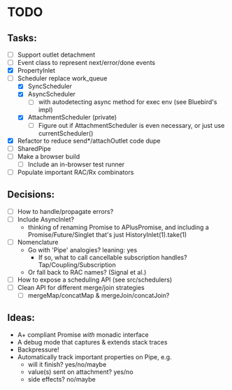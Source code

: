 TODO
====

## Tasks:
  - [ ] Support outlet detachment
  - [ ] Event class to represent next/error/done events
  - [x] PropertyInlet
  - [ ] Scheduler replace work_queue
    - [x] SyncScheduler
    - [x] AsyncScheduler
      - [ ] with autodetecting async method for exec env
        (see Bluebird's impl)
    - [x] AttachmentScheduler (private)
      - [ ] Figure out if AttachmentScheduler is even necessary,
            or just use currentScheduler()
  - [x] Refactor to reduce send*/attachOutlet code dupe
  - [ ] SharedPipe
  - [ ] Make a browser build
    - [ ] Include an in-browser test runner
  - [ ] Populate important RAC/Rx combinators

## Decisions:
  - [ ] How to handle/propagate errors?
  - [ ] Include AsyncInlet?
    - thinking of renaming Promise to APlusPromise, and including a
      Promise/Future/Singlet that's just HistoryInlet(1).take(1) 
  - [ ] Nomenclature
    - Go with 'Pipe' analogies? leaning: yes
      - If so, what to call cancellable subscription handles?
        Tap/Coupling/Subscription
    - Or fall back to RAC names? (Signal et al.)
  - [ ] How to expose a scheduling API (see src/schedulers)
  - [ ] Clean API for different merge/join strategies
    - [ ] mergeMap/concatMap & mergeJoin/concatJoin?

## Ideas:
  - A+ compliant Promise *with* monadic interface
  - A debug mode that captures & extends stack traces
  - Backpressure!
  - Automatically track important properties on Pipe, e.g.
    - will it finish? yes/no/maybe
    - value(s) sent on attachment? yes/no
    - side effects? no/maybe
